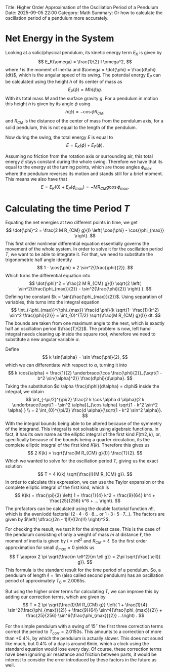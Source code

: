 Title: Higher Order Approximation of the Oscillation Period of a Pendulum
Date: 2025-09-05 22:00
Category: Math
Summary: Or how to calculate the oscillation period of a pendulum more accurately.

# Net Energy in the System

Looking at a solic/physical pendulum, its kinetic energy term $E_K$ is given by
$$
    E_K(\omega) = \frac{1}{2} I \omega^2,
$$
where $I$ is the moment of inertia and $\omega = \dot{\phi} = \frac{d\phi}{dt}$, which is the angular speed of its swing. 
The potential energy $E_P$ can be calculated using the height $h$ of its center of mass as 
$$
    E_P(\phi) = M h(\phi) g.
$$
With its total mass $M$ and the surface gravity $g$. For a pendulum in motion this height $h$ is given by its angle $\phi$ using
$$
    h(\phi) = - \cos{\phi} R_{CM},
$$
and $R_{CM}$ is the distance of the center of mass from the pendulum axis, for a solid pendulum, this is not equal to the length of the pendulum. 

Now during the swing, the total energy $E$ is equal to
$$
    E = E_K(\dot{\phi}) + E_P(\phi).
$$

Assuming no friction from the rotation axis or surrounding air, this total energy $E$ stays constant during the whole swing. Therefore we have that its equal to the energy at the turning points, which are those angles $\phi_{max}$ where the pendulum reverses its motion and stands still for a brief moment. This means we also have that
$$
    E = E_K(0) + E_P(\phi_{max}) = - M R_{CM} g \cos{\phi_{max}}.    
$$ 

# Calculating the time Period $T$

Equating the net energies at two different points in time, we get
$$
    \dot{\phi}^2 = \frac{2 M R_{CM} g}{I} \left( \cos{\phi} - \cos{\phi_{max}} \right).
$$
This first order nonlinear differential equation essentially governs the movement of the whole system. In order to solve it for the oscillation period $T$, we want to be able to integrate it. For that, we need to substitute the trigonometric half angle identity
$$
    1 - \cos{\phi} = 2 \sin^2{\frac{\phi}{2}}.
$$
Which turns the differential equation into 
$$
    \dot{\phi}^2 = \frac{2 M R_{CM} g}{I} \sqrt{2 \left( \sin^2{\frac{\phi_{max}}{2}} - \sin^2{\frac{\phi}{2}} \right) }.
$$
Defining the constant $k = \sin{\frac{\phi_{max}}{2}}$. Using separation of variables, this turns into the integral equation 
$$
    \int_{-\phi_{max}}^{\phi_{max}} \frac{d \phi}{k \sqrt{1- \frac{1}{k^2} \sin^2 \frac{\phi}{2}}} = \int_{0}^{T/2} \sqrt{\frac{M R_{CM} g}{I}} dt.
$$
The bounds are taken from one maximum angle to the next, which is exactly half an oscillation period $\frac{T}{2}$. The problem is now, left hand integral needs cleaning up inside the square root, wherefore we need to substitute a new angular variable $\alpha$. 

Define 
$$
    k \sin{\alpha} = \sin \frac{\phi}{2},
$$
which we can differentiate with respect to $\alpha$, turning it into 
$$
    k \cos{\alpha} = \frac{1}{2} \underbrace{\cos \frac{\phi}{2}}_{\sqrt{1 - b^2 \sin{\alpha}^2}} \frac{d\phi}{d\alpha}.
$$
Taking the substitution $d \alpha \frac{d\phi}{d\alpha} = d\phi$ inside the integral, we obtain
$$
    \int_{-\pi/2}^{\pi/2} \frac{2 k \cos \alpha d \alpha}{2 k \underbrace{\sqrt{1 - \sin^2 \alpha}}_{\cos \alpha} \sqrt{1 - k^2 \sin^2 \alpha} } \\
    = 2 \int_{0}^{\pi/2} \frac{d \alpha}{\sqrt{1 - k^2 \sin^2 \alpha}}.
$$
With the integral bounds being able to be altered because of the symmetry of the integrand. This integral is not solvable using algebraic functions. In fact, it has its own name as the elliptic integral of the first kind $F(\pi/2,k)$, or, specifically because of the bounds being a quarter circulation, its the complete elliptic integral of the first kind $K(k)$. Therefore this gives us
$$
    2 K(k) = \sqrt{\frac{M R_{CM} g}{I}} \frac{T}{2}.
$$
Which we wanted to solve for the oscillation period $T$, giving us the exact solution
$$
    T = 4 K(k) \sqrt{\frac{I}{M R_{CM} g}}.
$$
In order to calculate this expression, we can use the Taylor expansion or the complete elliptic integral of the first kind, which is 
$$
    K(k) = \frac{\pi}{2} \left( 1 + \frac{1}{4} k^2 + \frac{9}{64} k^4 + \frac{25}{256} k^6 + ... \right).
$$
The prefactors can be calculated using the double factorial function $n!!$, which is the even/odd factorial ($2\cdot 4\cdot 6\cdot 8 ...$ or $1\cdot 3\cdot 5\cdot 7 ...$). The factors are given by $\left( \dfrac{(2n - 1)!!}{(2n)!!} \right)^2$.

For checking the result, we test it for the simplest case. This is the case of the pendulum consisting of only a weight of mass $m$ at distance $\ell$, the moment of inertia is given by $I = m \ell^2$ and $R_{CM} = \ell$. So the first order approximation for small $\phi_{max} \approx 0$ yields us
$$
    T \approx 2 \pi \sqrt{\frac{m \ell^2}{m \ell g}} = 2\pi \sqrt{\frac{ \ell}{ g}}.
$$
This formula is the standard result for the time period of a pendulum. So, a pendulum of length $\ell = 1\mathrm{m}$ (also called second pendulum) has an oscillation period of approximately $T_0 \approx 2.0065 \mathrm{s}$.

But using the higher order terms for calculating $T$, we can improve this by adding our correction terms, which are given by
$$
T = 2 \pi \sqrt{\frac{I}{M R_{CM} g}} \left( 1 + \frac{1}{4} \sin^2{\frac{\phi_{max}}{2}} + \frac{9}{64} \sin^4{\frac{\phi_{max}}{2}} + \frac{25}{256} \sin^6{\frac{\phi_{max}}{2}} ...\right) .
$$

For the simple pendulum with a swing of $15^\circ$ the first three correction terms correct the period to $T_{corr} = 2.0150 \mathrm{s}$. This amounts to a correction of more than $+0.4\%$, by which the pendulum is actually slower. This does not sound like much, but $0.4\%$ of a day is around $6\mathrm{min}$, which a clock using the standard equation would lose every day. Of course, these correction terms have been ignoring air resistance and friction between parts, it would be interest to consider the error introduced by these factors in the future as well.